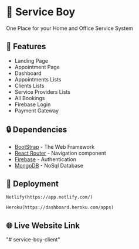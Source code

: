 # 🔧 Service Boy

One Place for your Home and Office Service System

## 📄 Features

<ul>
      <li>Landing Page</li>
      <li>Appointment Page</li>
      <li>Dashboard</li>
      <li>Appointments Lists</li>
      <li>Clients Lists</li>
      <li>Service Providers Lists</li>
      <li>All Bookings</li>
      <li>Firebase Login</li>
      <li>Payment Gateway</li>
</ul>

## 🔒️ Dependencies

* [BootStrap](https://getbootstrap.com/docs/5.0/getting-started/introduction/) - The Web Framework 
* [React Router](https://reactrouter.com/web/guides/quick-start) - Navigation component 
* [Firebase](https://console.firebase.google.com/u/0/) - Authentication 
* [MongoDB](https://docs.mongodb.com/guides/) - NoSql Database 

## 🚀 Deployment 

```
Netlify(https://app.netlify.com/)
```
```
Heroku(https://dashboard.heroku.com/apps)
```

## 🌐 Live  Website Link

"# service-boy-client" 
